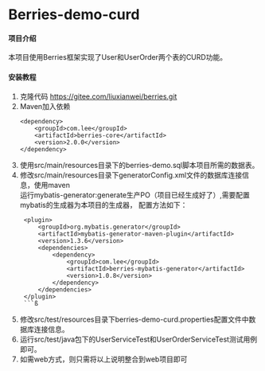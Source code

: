 # Berries-demo-curd

#### 项目介绍
本项目使用Berries框架实现了User和UserOrder两个表的CURD功能。


#### 安装教程

1. 克隆代码 https://gitee.com/liuxianwei/berries.git
2. Maven加入依赖
	```
	<dependency>
		<groupId>com.lee</groupId>
		<artifactId>berries-core</artifactId>
		<version>2.0.0</version>
	</dependency>
	```
3. 使用src/main/resources目录下的berries-demo.sql脚本项目所需的数据表。
4. 修改src/main/resources目录下generatorConfig.xml文件的数据库连接信息，使用maven  
   运行mybatis-generator:generate生产PO（项目已经生成好了）,需要配置mybatis的生成器为本项目的生成器，
   配置方法如下：
   ```
	<plugin>
		<groupId>org.mybatis.generator</groupId>
		<artifactId>mybatis-generator-maven-plugin</artifactId>
		<version>1.3.6</version>
		<dependencies>
			<dependency>
				<groupId>com.lee</groupId>
				<artifactId>berries-mybatis-generator</artifactId>
				<version>1.0.8</version>
			</dependency>
		</dependencies>
	</plugin>
	```ß
5. 修改src/test/resources目录下berries-demo-curd.properties配置文件中数据库连接信息。
6. 运行src/test/java包下的UserServiceTest和UserOrderServiceTest测试用例即可。
7. 如需web方式，则只需将以上说明整合到web项目即可
